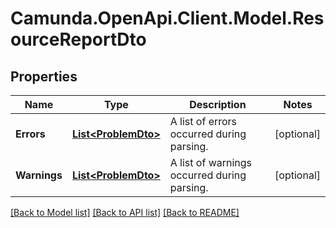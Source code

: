 # Camunda.OpenApi.Client.Model.ResourceReportDto

## Properties

Name | Type | Description | Notes
------------ | ------------- | ------------- | -------------
**Errors** | [**List&lt;ProblemDto&gt;**](ProblemDto.md) | A list of errors occurred during parsing. | [optional] 
**Warnings** | [**List&lt;ProblemDto&gt;**](ProblemDto.md) | A list of warnings occurred during parsing. | [optional] 

[[Back to Model list]](../README.md#documentation-for-models) [[Back to API list]](../README.md#documentation-for-api-endpoints) [[Back to README]](../README.md)

